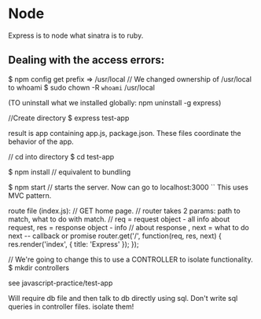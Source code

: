 # Node

Express is to node what sinatra is to ruby.

## Dealing with the access errors:
$ npm config get prefix
=> /usr/local
// We changed ownership of /usr/local to whoami
$ sudo chown -R `whoami` /usr/local


(TO uninstall what we installed globally:
npm uninstall -g express)

//Create directory
$ express test-app

result is app containing app.js, package.json. These files coordinate the behavior of the app.

// cd into directory
$ cd test-app

$ npm install
// equivalent to bundling

$ npm start
// starts the server. Now can go to localhost:3000
``
This uses MVC pattern.

route file (index.js):
// GET home page.
// router takes 2 params: path to match, what to do with match.
// req = request object - all info about request, res = response object - info
// about response , next = what to do next -- callback or promise
router.get('/', function(req, res, next) {  
  res.render('index', { title: 'Express' });
});

// We're going to change this to use a CONTROLLER to isolate functionality.
$ mkdir controllers


see javascript-practice/test-app

Will require db file and then talk to db directly using sql.
Don't write sql queries in controller files. isolate them!
